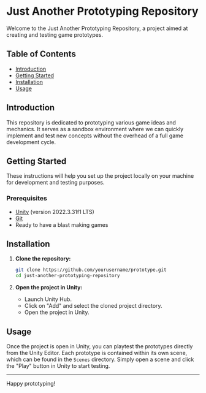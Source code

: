 # Just Another Prototyping Repository

Welcome to the Just Another Prototyping Repository, a project aimed at creating and testing game prototypes.

## Table of Contents

- [Introduction](#introduction)
- [Getting Started](#getting-started)
- [Installation](#installation)
- [Usage](#usage)

## Introduction

This repository is dedicated to prototyping various game ideas and mechanics. It serves as a sandbox environment where we can quickly implement and test new concepts without the overhead of a full game development cycle.

## Getting Started

These instructions will help you set up the project locally on your machine for development and testing purposes.

### Prerequisites

- [Unity](https://unity.com/) (version 2022.3.31f1 LTS)
- [Git](https://git-scm.com/)
- Ready to have a blast making games

## Installation

1. **Clone the repository:**

    ```sh
    git clone https://github.com/yourusername/prototype.git
    cd just-another-prototyping-repository
    ```

2. **Open the project in Unity:**

    - Launch Unity Hub.
    - Click on "Add" and select the cloned project directory.
    - Open the project in Unity.

## Usage

Once the project is open in Unity, you can playtest the prototypes directly from the Unity Editor. Each prototype is contained within its own scene, which can be found in the `Scenes` directory. Simply open a scene and click the "Play" button in Unity to start testing.

---

Happy prototyping!
